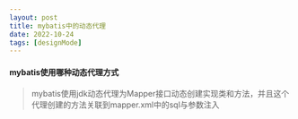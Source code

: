 ```yaml
---
layout: post
title: mybatis中的动态代理
date: 2022-10-24
tags: [designMode]
---
```


#### mybatis使用哪种动态代理方式
> mybatis使用jdk动态代理为Mapper接口动态创建实现类和方法，并且这个代理创建的方法关联到mapper.xml中的sql与参数注入

